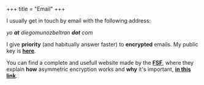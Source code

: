 +++
title = "Email"
+++

I usually get in touch by email with the following address:

_yo **at** diegomunozbeltran **dot** com_

I give **priority** (and habitually answer faster) to **encrypted** emails. My public key is [**here**](https://diegomunozbeltran.com/diegoPublicKey.asc).

You can find a complete and usefull website made by the [**FSF**](https://www.fsf.org), where they explain **how** asymmetric encryption works and **why** it's important, [**in this link**](https://emailselfdefense.fsf.org/en/).
